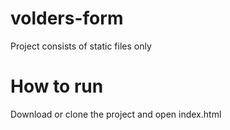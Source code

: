 # volders-form
Project consists of static files only

# How to run
Download or clone the project and open index.html
